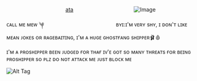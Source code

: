 
ㅤㅤㅤㅤㅤㅤㅤㅤㅤㅤㅤㅤ[ata](https://mewstacy.atabook.org/)ㅤㅤㅤㅤㅤㅤㅤㅤㅤㅤㅤㅤ
![Image](https://github.com/user-attachments/assets/22891810-2ec1-444c-87fb-8bf5c45651fa)


ᴄᴀʟʟ ᴍᴇ ᴍᴇᴡ ༆ ㅤㅤㅤㅤㅤㅤㅤㅤㅤㅤㅤㅤㅤㅤ ʙʏɪ:ɪ'ᴍ ᴠᴇʀʏ sʜʏ, ɪ ᴅᴏɴ'ᴛ ʟɪᴋᴇ ᴍᴇᴀɴ ᴊᴏᴋᴇs ᴏʀ ʀᴀɢᴇʙᴀɪᴛɪɴɢ, ɪ'ᴍ ᴀ ʜᴜɢᴇ ɢʜᴏsᴛғᴀɴɢ sʜɪᴘᴘᴇʀ🩰🩸

ɪ'ᴍ ᴀ ᴘʀᴏsʜɪᴘᴘᴇʀ ʙᴇᴇɴ ᴊᴜᴅɢᴇᴅ ғᴏʀ ᴛʜᴀғ ɪᴠ'ᴇ ɢᴏᴛ sᴏ ᴍᴀɴʏ ᴛʜʀᴇᴀᴛs ғᴏʀ ʙᴇɪɴɢ ᴘʀᴏsʜɪᴘᴘᴇʀ sᴏ ᴘʟᴢ ᴅᴏ ɴᴏᴛ ᴀᴛᴛᴀᴄᴋ ᴍᴇ ᴊᴜsᴛ ʙʟᴏᴄᴋ ᴍᴇ         

![Alt Tag](https://cdn.discordapp.com/attachments/1223392595078680647/1414323253446705152/Untitled10_20250907215527.png?ex=68bf26ac&is=68bdd52c&hm=6e78b25d2ae91e34dd4c67c59b7555c7fe051a2d68ada2849344c561d1186c19&)
